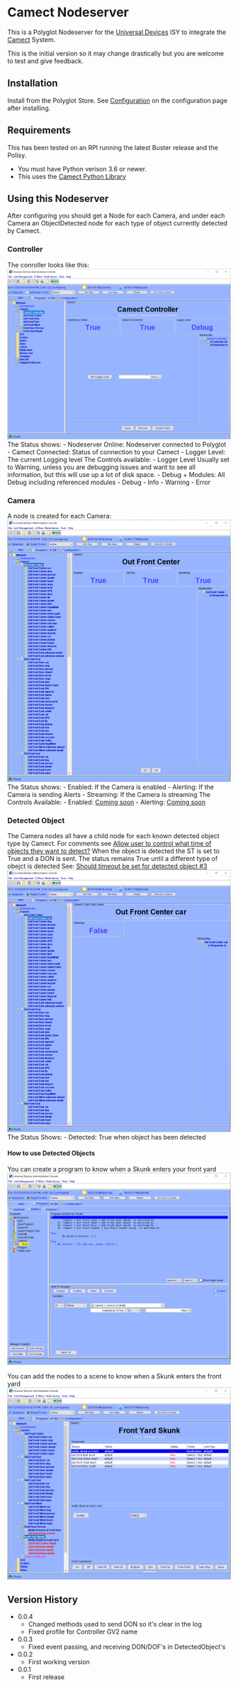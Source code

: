 # Camect Nodeserver

This is a Polyglot Nodeserver for the [Universal Devices](https://www.universal-devices.com/) ISY to integrate the [Camect](http://camect.com) System.

This is the initial version so it may change drastically but you are welcome to test and give feedback.

## Installation

Install from the Polyglot Store.  See [Configuration](POLYGLOT_CONFIG.md) on the configuration page after installing.

## Requirements

This has been tested on an RPI running the latest Buster release and the Polisy.  
- You must have Python verison 3.6 or newer.
- This uses the [Camect Python Library](https://github.com/camect/camect-py)

## Using this Nodeserver

After configuring you should get a Node for each Camera, and under each Camera an ObjectDetected node for each type of object currently detected by Camect.

### Controller

The conroller looks like this:
![The Controller](pics/Controller.png)
The Status shows:
    - Nodeserver Online: Nodeserver connected to Polyglot
    - Camect Connected: Status of connection to your Camect
    - Logger Level: The current Logging level
The Controls available:
    - Logger Level
        Usually set to Warning, unless you are debugging issues and want to see all information, but this will use up a lot of disk space. 
        - Debug + Modules: All Debug including referenced modules
        - Debug
        - Info
        - Warning
        - Error

### Camera

A node is created for each Camera:
![A Camera Node](pics/Camera.png)
The Status shows:
    - Enabled: If the Camera is enabled
    - Alerting: If the Camera is sending Alerts
    - Streaming: If the Camera is streaming
The Controls Available:
    - Enabled: [Coming soon](https://github.com/jimboca/udi-poly-Camect/issues/1)
    - Alerting: [Coming soon](https://github.com/jimboca/udi-poly-Camect/issues/2)

### Detected Object

The Camera nodes all have a child node for each known detected object type by Camect.  For comments see [Allow user to control what time of objects they want to detect?](https://github.com/jimboca/udi-poly-Camect/issues/4)
When the object is detected the ST is set to True and a DON is sent.  The status remains True until a different type of obejct is detected See: [Should timeout be set for detected object #3
](https://github.com/jimboca/udi-poly-Camect/issues/3)
![A Detected Object](pics/DetectedObject.png)
The Status Shows:
    - Detected: True when object has been detected

#### How to use Detected Objects

You can create a program to know when a Skunk enters your front yard ![Skunk Program](pics/ProgramSkunk.png)

You can add the nodes to a scene to know when a Skunk enters the front yard ![Skunk Scene](pics/SceneSkunk.png)

## Version History

- 0.0.4
    - Changed methods used to send DON so it's clear in the log
    - Fixed profile for Controller GV2 name
- 0.0.3
    - Fixed event passing, and receiving DON/DOF's in DetectedObject's
- 0.0.2
    - First working version
- 0.0.1
    - First release
